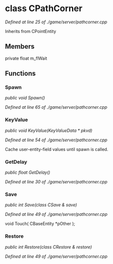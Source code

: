 # class CPathCorner

*Defined at line 25 of ./game/server/pathcorner.cpp*

Inherits from CPointEntity



## Members

private float m_flWait



## Functions

### Spawn

*public void Spawn()*

*Defined at line 65 of ./game/server/pathcorner.cpp*

### KeyValue

*public void KeyValue(KeyValueData * pkvd)*

*Defined at line 54 of ./game/server/pathcorner.cpp*

 Cache user-entity-field values until spawn is called.

### GetDelay

*public float GetDelay()*

*Defined at line 30 of ./game/server/pathcorner.cpp*

### Save

*public int Save(class CSave & save)*

*Defined at line 49 of ./game/server/pathcorner.cpp*

void Touch( CBaseEntity *pOther );

### Restore

*public int Restore(class CRestore & restore)*

*Defined at line 49 of ./game/server/pathcorner.cpp*



